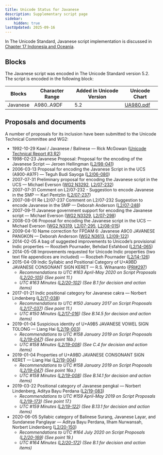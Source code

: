 ```yaml
---
title: Unicode Status for Javanese
description: Supplementary script page
sidebar:
    hidden: true
lastUpdated: 2025-09-16
---
```


In The Unicode Standard, Javanese script implementation is discussed in [Chapter 17 Indonesia and Oceania](http://www.unicode.org/versions/latest/ch17.pdf).

## Blocks

The Javanese script was encoded in The Unicode Standard version 5.2. The script is encoded in the following block:

| Blocks | Character Range | Added in Unicode Version | Unicode Chart |
| ------ | --------------- | ------------------------ | ------------- |
| Javanese | A980..A9DF | 5.2 | [UA980.pdf](http://www.unicode.org/charts/PDF/UA980.pdf) |

## Proposals and documents

A number of proposals for its inclusion have been submitted to the Unicode Technical Committee and WG2:
- 1992-10-29 Kawi / Javanese / Balinese — Rick McGowan ([Unicode Technical Report #3 R2](http://www.unicode.org/reports/tr3-2/))
- 1998-02-23 Javanese Proposal: Proposal for the encoding of the Javanese Script — Jeroen Hellingman ([L2/98-041](http://www.unicode.org/L2/L1998/98041.pdf))
- 2006-03-13 Proposal for encoding the Javanese Script in the UCS (A900-A97F) — Teguh Budi Sayoga ([L2/06-080](http://www.unicode.org/cgi-bin/GetMatchingDocs.pl?L2/06-080))
- 2007-07-31 Preliminary proposal for encoding the Javanese script in the UCS — Michael Everson ([WG2 N3292](https://www.unicode.org/wg2/docs/n3292.pdf), [L2/07-232](http://www.unicode.org/cgi-bin/GetMatchingDocs.pl?L2/07-232))
- 2007-07-31 Comment on L2/07-232 - Suggestion to encode Javanese in the SMP — Karl Pentzlin ([L2/07-237](http://www.unicode.org/cgi-bin/GetMatchingDocs.pl?L2/07-237))
- 2007-08-01 Re L2/07-237 Comment on L2/07-232 Suggestion to encode Javanese in the SMP  — Deborah Anderson ([L2/07-248](http://www.unicode.org/cgi-bin/GetMatchingDocs.pl?L2/07-248))
- 2007-09-11 Javanese government support for encoding the Javanese script — Michael Everson ([WG2 N3329](https://www.unicode.org/wg2/docs/n3329.pdf), [L2/07-298](http://www.unicode.org/cgi-bin/GetMatchingDocs.pl?L2/07-298))
- 2008-03-06 Proposal for encoding the Javanese script in the UCS — Michael Everson ([WG2 N3319](https://www.unicode.org/wg2/docs/n3319.pdf), [L2/07-295](http://www.unicode.org/cgi-bin/GetMatchingDocs.pl?L2/07-295), [L2/08-015](http://www.unicode.org/cgi-bin/GetMatchingDocs.pl?L2/08-015))
- 2009-04-10 Name correction for FPDAM 6: Javanese A9C0 JAVANESE PANGKON — Deborah Anderson ([WG2 N3613](https://www.unicode.org/wg2/docs/n3613.pdf), [L2/09-122](http://www.unicode.org/cgi-bin/GetMatchingDocs.pl?L2/09-122))
- 2014-02-05 A bag of suggested improvements to Unicode’s provisional Indic properties — Roozbeh Pournader, Behdad Esfahbod ([L2/14-065](http://www.unicode.org/cgi-bin/GetMatchingDocs.pl?L2/14-065))
- 2014-05-08 Improvements requested for Unicode Indic properties (two text file appendices are included)  — Roozbeh Pournader ([L2/14-126](http://www.unicode.org/cgi-bin/GetMatchingDocs.pl?L2/14-126))
- 2015-04-09 Indic Syllabic and Positional Category of U+A9BD JAVANESE CONSONANT SIGN KERET — R.S. Wihananto ([PRI#297](http://www.unicode.org/review/pri297/))
  - _Recommendations to UTC #163 April-May 2020 on Script Proposals ([L2/20-105](https://www.unicode.org/L2/L2020/20105-script-adhoc-rept.pdf)) (See point 11.)_
  - _UTC #163 Minutes ([L2/20-102](https://www.unicode.org/L2/L2020/20102.htm)) (See B.1 for decision and action items)_
- 2017-01-21 Indic positional category for Javanese cakra — Norbert Lindenberg ([L2/17-038](http://www.unicode.org/cgi-bin/GetMatchingDocs.pl?L2/17-038))
  - _Recommendations to UTC #150 January 2017 on Script Proposals ([L2/17-037](http://www.unicode.org/L2/L2017/17037-script-ad-hoc.pdf)) (See point 11.)_
  - _UTC #150 Minutes ([L2/17-016](http://www.unicode.org/L2/L2017/17016.htm)) (See B.14.5 for decision and action items)_
- 2019-01-04 Suspicious identity of U+A9B5 JAVANESE VOWEL SIGN TOLONG — Liang Hai ([L2/19-003](http://www.unicode.org/cgi-bin/GetMatchingDocs.pl?L2/19-003))
  - _Recommendations to UTC #158 January 2019 on Script Proposals ([L2/19-047](https://www.unicode.org/L2/L2019/19047-script-adhoc-recs.pdf)) (See point 16b.)_
  - _UTC #158 Minutes ([L2/19-008](https://www.unicode.org/L2/L2019/19008.htm)) (See C.4 for decision and action items)_
- 2019-01-04 Properties of U+A9BD JAVANESE CONSONANT SIGN KERET — Liang Hai ([L2/19-004](http://www.unicode.org/cgi-bin/GetMatchingDocs.pl?L2/19-004))
  - _Recommendations to UTC #158 January 2019 on Script Proposals ([L2/19-047](https://www.unicode.org/L2/L2019/19047-script-adhoc-recs.pdf)) (See point 16a.)_
  - _UTC #158 Minutes ([L2/19-008](https://www.unicode.org/L2/L2019/19008.htm)) (See B.14.1 for decision and action items)_
- 2019-03-22 Positional category of Javanese pengkal — Norbert Lindenberg, Aditya Bayu Perdana ([L2/19-083](http://www.unicode.org/cgi-bin/GetMatchingDocs.pl?L2/19-083))
  - _Recommendations to UTC #159 April-May 2019 on Script Proposals ([L2/19-173](http://www.unicode.org/L2/L2019/19173-script-adhoc-recs.pdf)) (See point 17.)_
  - _UTC #159 Minutes ([L2/19-122](http://www.unicode.org/L2/L2019/19122.htm)) (See B.13.1 for decision and action items)_
- 2020-06-05 Syllabic category of Balinese Surang, Javanese Layar, and Sundanese Panglayar — Aditya Bayu Perdana, Ilham Nurwansah, Norbert Lindenberg     ([L2/20-150](http://www.unicode.org/cgi-bin/GetMatchingDocs.pl?L2/20-150))
  - _Recommendations to UTC #164 July 2020 on Script Proposals ([L2/20-169](https://www.unicode.org/L2/L2020/20169-script-adhoc-rept.pdf)) (See point 19.)_
  - _UTC #164 Minutes ([L2/20-172](https://www.unicode.org/L2/L2020/20172.htm)) (See B.1 for decision and action items)_
